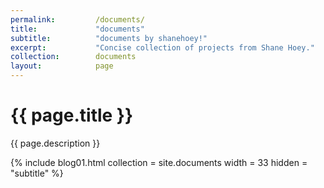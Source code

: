 ```yaml
---
permalink:         /documents/
title:             "documents"
subtitle:          "documents by shanehoey!"
excerpt:           "Concise collection of projects from Shane Hoey."
collection:        documents
layout:            page
---
```


# {{ page.title }}

{{ page.description }}

{% include blog01.html  collection = site.documents width = 33  hidden = "subtitle" %}
